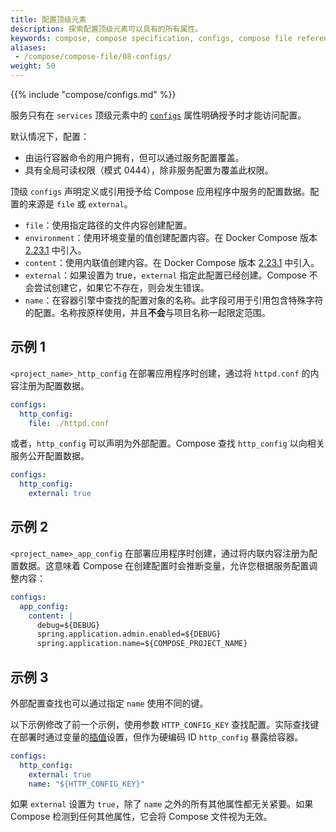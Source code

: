 ```yaml
---
title: 配置顶级元素
description: 探索配置顶级元素可以具有的所有属性。
keywords: compose, compose specification, configs, compose file reference
aliases: 
 - /compose/compose-file/08-configs/
weight: 50
---
```


{{% include "compose/configs.md" %}}

服务只有在 `services` 顶级元素中的 [`configs`](services.md#configs) 属性明确授予时才能访问配置。

默认情况下，配置：
- 由运行容器命令的用户拥有，但可以通过服务配置覆盖。
- 具有全局可读权限（模式 0444），除非服务配置为覆盖此权限。

顶级 `configs` 声明定义或引用授予给 Compose 应用程序中服务的配置数据。配置的来源是 `file` 或 `external`。

- `file`：使用指定路径的文件内容创建配置。
- `environment`：使用环境变量的值创建配置内容。在 Docker Compose 版本 [2.23.1](/manuals/compose/releases/release-notes.md#2231) 中引入。
- `content`：使用内联值创建内容。在 Docker Compose 版本 [2.23.1](/manuals/compose/releases/release-notes.md#2231) 中引入。
- `external`：如果设置为 true，`external` 指定此配置已经创建。Compose 不会尝试创建它，如果它不存在，则会发生错误。
- `name`：在容器引擎中查找的配置对象的名称。此字段可用于引用包含特殊字符的配置。名称按原样使用，并且**不会**与项目名称一起限定范围。

## 示例 1

`<project_name>_http_config` 在部署应用程序时创建，通过将 `httpd.conf` 的内容注册为配置数据。

```yml
configs:
  http_config:
    file: ./httpd.conf
```

或者，`http_config` 可以声明为外部配置。Compose 查找 `http_config` 以向相关服务公开配置数据。

```yml
configs:
  http_config:
    external: true
```

## 示例 2

`<project_name>_app_config` 在部署应用程序时创建，通过将内联内容注册为配置数据。这意味着 Compose 在创建配置时会推断变量，允许您根据服务配置调整内容：

```yml
configs:
  app_config:
    content: |
      debug=${DEBUG}
      spring.application.admin.enabled=${DEBUG}
      spring.application.name=${COMPOSE_PROJECT_NAME}
```

## 示例 3

外部配置查找也可以通过指定 `name` 使用不同的键。

以下示例修改了前一个示例，使用参数 `HTTP_CONFIG_KEY` 查找配置。实际查找键在部署时通过变量的[插值](interpolation.md)设置，但作为硬编码 ID `http_config` 暴露给容器。

```yml
configs:
  http_config:
    external: true
    name: "${HTTP_CONFIG_KEY}"
```

如果 `external` 设置为 `true`，除了 `name` 之外的所有其他属性都无关紧要。如果 Compose 检测到任何其他属性，它会将 Compose 文件视为无效。
